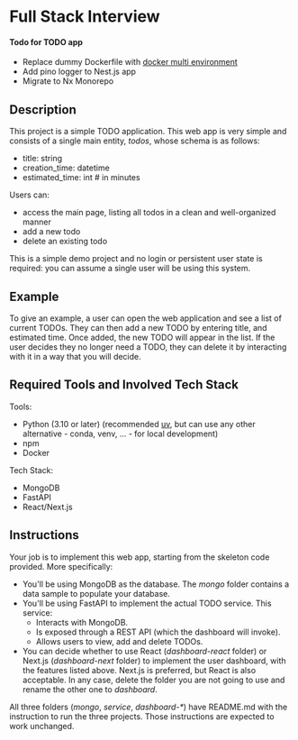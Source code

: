 # Full Stack Interview

#### Todo for TODO app
- Replace dummy Dockerfile with [docker multi environment](https://github.com/vercel/next.js/tree/canary/examples/with-docker-multi-env)
- Add pino logger to Nest.js app
- Migrate to Nx Monorepo


## Description

This project is a simple TODO application. This web app is very simple and consists of a single main entity, *todos*, whose schema is as follows:
* title: string
* creation_time: datetime
* estimated_time: int  # in minutes

Users can:
* access the main page, listing all todos in a clean and well-organized manner
* add a new todo
* delete an existing todo

This is a simple demo project and no login or persistent user state is required: you can assume a single user will be using this system.

## Example 

To give an example, a user can open the web application and see a list of current TODOs. They can then add a new TODO by entering title, and estimated time.
Once added, the new TODO will appear in the list. If the user decides they no longer need a TODO, they can delete it by interacting with it in a way that you will decide.

## Required Tools and Involved Tech Stack

Tools:
* Python (3.10 or later) (recommended [uv](https://docs.astral.sh/uv/getting-started/installation/), but can use any other alternative - conda, venv, ... - for local development)
* npm
* Docker

Tech Stack:
* MongoDB
* FastAPI
* React/Next.js

## Instructions

Your job is to implement this web app, starting from the skeleton code provided. More specifically:
* You'll be using MongoDB as the database. The *mongo* folder contains a data sample to populate your database.
* You'll be using FastAPI to implement the actual TODO service. This service:
  - Interacts with MongoDB.
  - Is exposed through a REST API (which the dashboard will invoke).
  - Allows users to view, add and delete TODOs.
* You can decide whether to use React (*dashboard-react* folder) or Next.js (*dashboard-next* folder) to implement the user dashboard, with the features listed above. Next.js is preferred, but React is also acceptable. In any case, delete the folder you are not going to use and rename the other one to *dashboard*.

All three folders (*mongo*, *service*, *dashboard-\**) have README.md with the instruction to run the three projects. Those instructions are expected to work unchanged.

